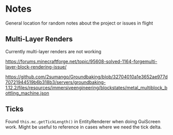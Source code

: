 # Notes

General location for random notes about the project or issues in flight

## Multi-Layer Renders

Currently multi-layer renders are not working

https://forums.minecraftforge.net/topic/95608-solved-1164-forgemulti-layer-block-rendering-issue/

https://github.com/2sumango/Groundbaking/blob/32704010a1e3652ae977d70721944519b6b318b3/servers/groundbaking-1.12.2/files/resources/immersiveengineering/blockstates/metal_multiblock_bottling_machine.json

## Ticks

Found `this.mc.getTickLength()` in EntityRenderer when doing GuiScreen work. Might be useful to reference in cases where we need the tick delta.